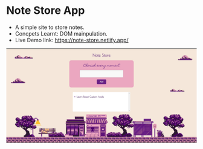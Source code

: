 # Note Store App

* A simple site to store notes.
* Concpets Learnt: DOM mainpulation.
* Live Demo link: https://note-store.netlify.app/

![](https://github.com/sheetalMehta7/Note-Store-App/blob/main/images/first.jpg)
